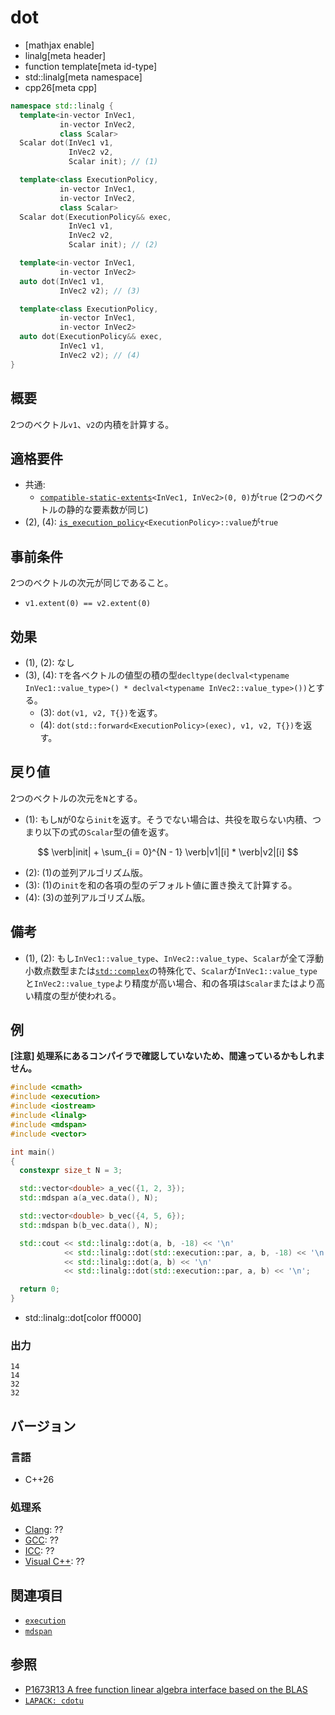 # dot

* [mathjax enable]
* linalg[meta header]
* function template[meta id-type]
* std::linalg[meta namespace]
* cpp26[meta cpp]


```cpp
namespace std::linalg {
  template<in-vector InVec1,
           in-vector InVec2,
           class Scalar>
  Scalar dot(InVec1 v1,
             InVec2 v2,
             Scalar init); // (1)

  template<class ExecutionPolicy,
           in-vector InVec1,
           in-vector InVec2,
           class Scalar>
  Scalar dot(ExecutionPolicy&& exec,
             InVec1 v1,
             InVec2 v2,
             Scalar init); // (2)

  template<in-vector InVec1,
           in-vector InVec2>
  auto dot(InVec1 v1,
           InVec2 v2); // (3)

  template<class ExecutionPolicy,
           in-vector InVec1,
           in-vector InVec2>
  auto dot(ExecutionPolicy&& exec,
           InVec1 v1,
           InVec2 v2); // (4)
}
```

## 概要
2つのベクトル`v1`、`v2`の内積を計算する。


## 適格要件
- 共通:
    + [`compatible-static-extents`](compatible-static-extents.md)`<InVec1, InVec2>(0, 0)`が`true` (2つのベクトルの静的な要素数が同じ)
- (2), (4): [`is_execution_policy`](/reference/execution/is_execution_policy.md)`<ExecutionPolicy>::value`が`true`


## 事前条件
2つのベクトルの次元が同じであること。

- `v1.extent(0) == v2.extent(0)`


## 効果
- (1), (2): なし
- (3), (4): `T`を各ベクトルの値型の積の型`decltype(declval<typename InVec1::value_type>() * declval<typename InVec2::value_type>())`とする。
    + (3): `dot(v1, v2, T{})`を返す。
    + (4): `dot(std::forward<ExecutionPolicy>(exec), v1, v2, T{})`を返す。


## 戻り値
2つのベクトルの次元を`N`とする。

- (1): もし`N`が0なら`init`を返す。そうでない場合は、共役を取らない内積、つまり以下の式の`Scalar`型の値を返す。

$$
\verb|init| + \sum_{i = 0}^{N - 1} \verb|v1|[i] * \verb|v2|[i]
$$

- (2): (1)の並列アルゴリズム版。
- (3): (1)の`init`を和の各項の型のデフォルト値に置き換えて計算する。
- (4): (3)の並列アルゴリズム版。


## 備考
- (1), (2): もし`InVec1::value_type`、`InVec2::value_type`、`Scalar`が全て浮動小数点数型または[`std::complex`](/reference/complex/complex.md)の特殊化で、`Scalar`が`InVec1::value_type`と`InVec2::value_type`より精度が高い場合、和の各項は`Scalar`またはより高い精度の型が使われる。


## 例
**[注意] 処理系にあるコンパイラで確認していないため、間違っているかもしれません。**

```cpp example
#include <cmath>
#include <execution>
#include <iostream>
#include <linalg>
#include <mdspan>
#include <vector>

int main()
{
  constexpr size_t N = 3;

  std::vector<double> a_vec({1, 2, 3});
  std::mdspan a(a_vec.data(), N);

  std::vector<double> b_vec({4, 5, 6});
  std::mdspan b(b_vec.data(), N);

  std::cout << std::linalg::dot(a, b, -18) << '\n'                      // (1)
            << std::linalg::dot(std::execution::par, a, b, -18) << '\n' // (2)
            << std::linalg::dot(a, b) << '\n'                                // (3)
            << std::linalg::dot(std::execution::par, a, b) << '\n';          // (4)

  return 0;
}
```
* std::linalg::dot[color ff0000]


### 出力
```
14
14
32
32
```


## バージョン
### 言語
- C++26

### 処理系
- [Clang](/implementation.md#clang): ??
- [GCC](/implementation.md#gcc): ??
- [ICC](/implementation.md#icc): ??
- [Visual C++](/implementation.md#visual_cpp): ??


## 関連項目
- [`execution`](/reference/execution.md)
- [`mdspan`](/reference/mdspan.md)


## 参照
- [P1673R13 A free function linear algebra interface based on the BLAS](https://www.open-std.org/jtc1/sc22/wg21/docs/papers/2023/p1673r13.html)
- [`LAPACK: cdotu`](https://netlib.org/lapack/explore-html/d1/dcc/group__dot_ga2cce681b6aed3728b893a555b3bee55c.html#ga2cce681b6aed3728b893a555b3bee55c)
